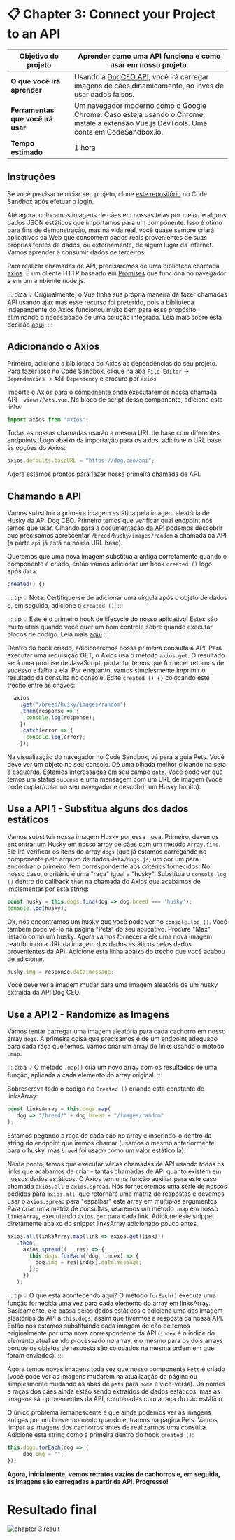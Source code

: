 # 📋 Chapter 3: Connect your Project to an API

| **Objetivo do projeto**| Aprender como uma API funciona e como usar em nosso projeto.|
| --------------------------- | -------------------------- |
| **O que você irá aprender**| Usando a [DogCEO API](https://dog.ceo/dog-api/), você irá carregar imagens de cães dinamicamente, ao invés de usar dados falsos.|
| **Ferramentas que você irá usar**| Um navegador moderno como o Google Chrome. Caso esteja usando o Chrome, instale a extensão Vue.js DevTools. Uma conta em CodeSandbox.io. |
| **Tempo estimado** | 1 hora|

## Instruções

Se você precisar reiniciar seu projeto, clone [este repositório](https://github.com/VueVixens/projects/tree/master/chapter-1-end) no Code Sandbox após efetuar o login.

Até agora, colocamos imagens de cães em nossas telas por meio de alguns dados JSON estáticos que importamos para um componente. Isso é ótimo para fins de demonstração, mas na vida real, você quase sempre criará aplicativos da Web que consomem dados reais provenientes de suas próprias fontes de dados, ou externamente, de algum lugar da Internet. Vamos aprender a consumir dados de terceiros.

Para realizar chamadas de API, precisaremos de uma biblioteca chamada [axios](https://github.com/axios/axios). É um cliente HTTP baseado em [Promises](https://developer.mozilla.org/pt-BR/docs/Web/JavaScript/Reference/Global_Objects/Promise) que funciona no navegador e em um ambiente node.js.

::: dica 💡
Originalmente, o Vue tinha sua própria maneira de fazer chamadas API usando ajax mas esse recurso foi preterido, pois a biblioteca independente do Axios funcionou muito bem para esse propósito, eliminando a necessidade de uma solução integrada. Leia mais sobre esta decisão [aqui](https://medium.com/the-vue-point/retiring-vue-resource-871a82880af4).
:::

## Adicionando o Axios

Primeiro, adicione a biblioteca do Axios às dependências do seu projeto. Para fazer isso no Code Sandbox, clique na aba `File Editor` -> `Dependencies` -> `Add Dependency` e procure por `axios`

Importe o Axios para o componente onde executaremos nossa chamada API - `views/Pets.vue`. No bloco de script desse componente, adicione esta linha:

```js
import axios from "axios";
```

Todas as nossas chamadas usarão a mesma URL de base com diferentes endpoints. Logo abaixo da importação para os axios, adicione o URL base às opções do Axios:

```js
axios.defaults.baseURL = "https://dog.ceo/api";
```

Agora estamos prontos para fazer nossa primeira chamada de API.

## Chamando a API

Vamos substituir a primeira imagem estática pela imagem aleatória de Husky da API Dog CEO. Primeiro temos que verificar qual endpoint nós temos que usar. Olhando para a documentação [da API](https://dog.ceo/dog-api/) podemos descobrir que precisamos acrescentar `/breed/husky/images/random` à chamada da API (a parte `api` já está na nossa URL base).

Queremos que uma nova imagem substitua a antiga corretamente quando o componente é criado, então vamos adicionar um hook `created ()` logo após `data`:

```js
created() {}
```

::: tip 💡
Nota: Certifique-se de adicionar uma vírgula após o objeto de dados e, em seguida, adicione o `created ()`!
:::

::: tip 💡
Este é o primeiro hook de lifecycle do nosso aplicativo! Estes são muito úteis quando você quer um bom controle sobre quando executar blocos de código. Leia mais [aqui](https://vuejs.org/v2/guide/instance.html#Instance-Lifecycle-Hooks)
:::

Dentro do hook criado, adicionaremos nossa primeira consulta à API. Para executar uma requisição GET, o Axios usa o método `axios.get`. O resultado será uma promise de JavaScript, portanto, temos que fornecer retornos de sucesso e falha a ela. Por enquanto, vamos simplesmente imprimir o resultado da consulta no console. Edite `created () {}` colocando este trecho entre as chaves:

```js
  axios
    .get("/breed/husky/images/random")
    .then(response => {
      console.log(response);
    })
    .catch(error => {
      console.log(error);
    });
```

Na visualização do navegador no Code Sandbox, vá para a guia Pets. Você deve ver um objeto no seu console. Dê uma olhada melhor clicando na seta à esquerda. Estamos interessadas ​​em seu campo `data`. Você pode ver que temos um status `success` e uma mensagem com um URL de imagem (você pode copiar/colar no seu navegador e descobrir um Husky bonito).

## Use a API 1 - Substitua alguns dos dados estáticos

Vamos substituir nossa imagem Husky por essa nova. Primeiro, devemos encontrar um Husky em nosso array de cães com um método `Array.find`. Ele irá verificar os itens do array `dogs` (que já estamos carregando no componente pelo arquivo de dados `data/dogs.js`) um por um para encontrar o primeiro item correspondente aos critérios fornecidos. No nosso caso, o critério é uma "raça" igual a "husky". Substitua o `console.log ()` dentro do callback `then` na chamada do Axios que acabamos de implementar por esta string:

```js
const husky = this.dogs.find(dog => dog.breed === 'husky');
console.log(husky);
```

Ok, nós encontramos um husky que você pode ver no `console.log ()`. Você também pode vê-lo na página "Pets" do seu aplicativo. Procure "Max", listado como um husky. Agora vamos fornecer a ele uma nova imagem reatribuindo a URL da imagem dos dados estáticos pelos dados provenientes da API. Adicione esta linha abaixo do trecho que você acabou de adicionar.

```js
husky.img = response.data.message;
```

Você deve ver a imagem mudar para uma imagem aleatória de um husky extraída da API Dog CEO.

## Use a API 2 - Randomize as Imagens

Vamos tentar carregar uma imagem aleatória para cada cachorro em nosso array `dogs`. A primeira coisa que precisamos é de um endpoint adequado para cada raça que temos. Vamos criar um array de links usando o método `.map`.

::: dica 💡
O método `.map()` cria um novo array com os resultados de uma função, aplicada a cada elemento do array original.
:::

Sobrescreva todo o código no `Created ()` criando esta constante de linksArray:

```js
const linksArray = this.dogs.map(
   dog => "/breed/" + dog.breed + "/images/random"
);
```

Estamos pegando a raça de cada cão no array e inserindo-o dentro da string do endpoint que iremos chamar (usamos o mesmo anteriormente para o husky, mas `breed` foi usado como um valor estático lá).

Neste ponto, temos que executar várias chamadas de API usando todos os links que acabamos de criar - tantas chamadas de API quanto existem em nossos dados estáticos. O Axios tem uma função auxiliar para este caso chamada `axios.all` e `axios.spread`. Nós forneceremos uma série de nossos pedidos para `axios.all`, que retornará uma matriz de respostas e devemos usar o `axios.spread` para "espalhar" este array em múltiplos argumentos. Para criar uma matriz de consultas, usaremos um método `.map` em nosso `linksArray`, executando `axios.get` para cada link. Adicione este snippet diretamente abaixo do snippet linksArray adicionado pouco antes.

```js
axios.all(linksArray.map(link => axios.get(link)))
   .then(
     axios.spread((...res) => {
       this.dogs.forEach((dog, index) => {
         dog.img = res[index].data.message;
       });
     })
   );
```

::: tip 💡
O que esta acontecendo aqui? O método `forEach()` executa uma função fornecida uma vez para cada elemento do array em linksArray. Basicamente, ele passa pelos dados estáticos e adiciona uma das imagem aleatórias da API a `this.dogs`, assim que tivermos a resposta da nossa API. Então nós estamos substituindo cada imagem de cão qe temos originalmente por uma nova correspondente da API (`index` é o índice do elemento atual sendo processado no array, é o mesmo para os dois arrays porque os objetos de resposta são colocados na mesma ordem em que foram enviados).
:::

Agora temos novas imagens toda vez que nosso componente `Pets` é criado (você pode ver as imagens mudarem na atualização da página ou simplesmente mudando as abas de `pets` para `home` e vice-versa). Os nomes e raças dos cães ainda estão sendo extraídos de dados estáticos, mas as imagens são provenientes da API, combinadas com a raça do cão estático.

O único problema remanescente é que ainda podemos ver as imagens antigas por um breve momento quando entramos na página Pets. Vamos limpar as imagens dos cachorros antes de realizarmos uma consulta. Adicione esta string como a primeira dentro do hook `created ()`:

```js
this.dogs.forEach(dog => {
     dog.img = "";
});
```

**Agora, inicialmente, vemos retratos vazios de cachorros e, em seguida, as imagens são carregadas a partir da API. Progresso!**

# Resultado final
![chapter 3 result](./images/petshop_chapter3.jpg)
